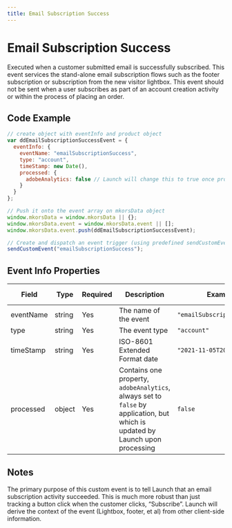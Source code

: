 ```yaml
---
title: Email Subscription Success
---
```


# Email Subscription Success
Executed when a customer submitted email is successfully subscribed. This event services the stand-alone email subscription flows such as the footer subscription or subscription from the new visitor lightbox. This event should not be sent when a user subscribes as part of an account creation activity or within the process of placing an order. 

## Code Example

```javascript
// create object with eventInfo and product object
var ddEmailSubscriptionSuccessEvent = {
  eventInfo: {
    eventName: "emailSubscriptionSuccess",
    type: "account",
    timeStamp: new Date(),
    processed: {
      adobeAnalytics: false // Launch will change this to true once processed 
    }
  }
};

// Push it onto the event array on mkorsData object
window.mkorsData = window.mkorsData || {};
window.mkorsData.event = window.mkorsData.event || [];
window.mkorsData.event.push(ddEmailSubscriptionSuccessEvent);

// Create and dispatch an event trigger (using predefined sendCustomEvent function)
sendCustomEvent("emailSubscriptionSuccess");
```

## Event Info Properties
|Field|Type|Required|Description|Examples|Pattern|Min Length|Max Length|Min|Max|Multiple Of|
|-----|----|--------|-----------|--------|-------|----------|----------|---|---|-----------|
|eventName|string|Yes|The name of the event|`"emailSubscriptionSuccess"`|
|type|string|Yes|The event type|`"account"`|
|timeStamp|string|Yes|ISO-8601 Extended Format date|`"2021-11-05T20:22:02.707Z"`|
|processed|object|Yes|Contains one property, `adobeAnalytics`, always set to `false` by application, but which is updated by Launch upon processing|`false`|

## Notes
The primary purpose of this custom event is to tell Launch that an email subscription activity succeeded. This is much more robust than just tracking a button click when the customer clicks, “Subscribe”. Launch will derive the context of the event (Lightbox, footer, et al) from other client-side information.